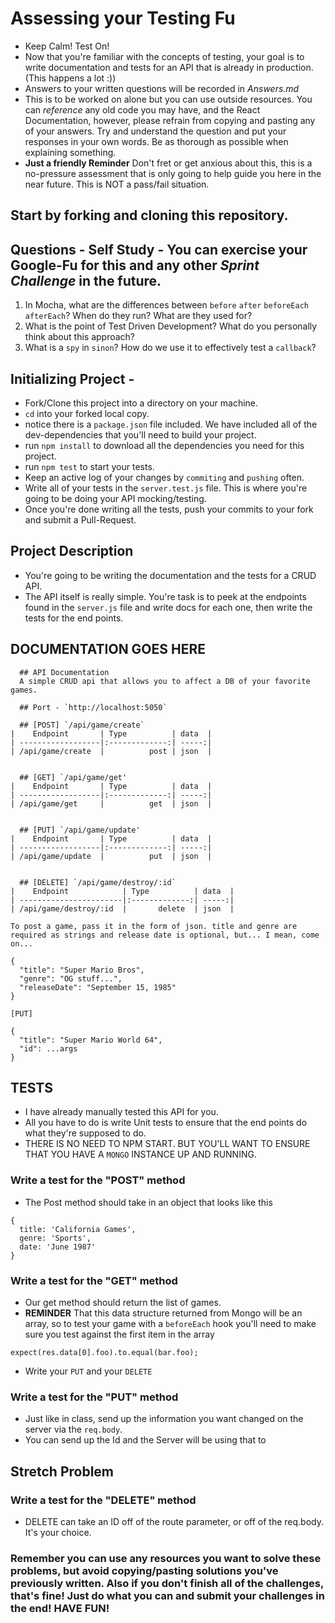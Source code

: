 # Assessing your Testing Fu

* Keep Calm! Test On!
* Now that you're familiar with the concepts of testing, your goal is to write documentation and tests for an API that is already in production. (This happens a lot :))
* Answers to your written questions will be recorded in _Answers.md_
* This is to be worked on alone but you can use outside resources. You can _reference_ any old code you may have, and the React Documentation, however, please refrain from copying and pasting any of your answers. Try and understand the question and put your responses in your own words. Be as thorough as possible when explaining something.
* **Just a friendly Reminder** Don't fret or get anxious about this, this is a no-pressure assessment that is only going to help guide you here in the near future. This is NOT a pass/fail situation.

## Start by forking and cloning this repository.

## Questions - Self Study - You can exercise your Google-Fu for this and any other _Sprint Challenge_ in the future.

1.  In Mocha, what are the differences between `before` `after` `beforeEach` `afterEach`? When do they run? What are they used for?
1.  What is the point of Test Driven Development? What do you personally think about this approach?
1.  What is a `spy` in `sinon`? How do we use it to effectively test a `callback`?

## Initializing Project -

* Fork/Clone this project into a directory on your machine.
* `cd` into your forked local copy.
* notice there is a `package.json` file included. We have included all of the dev-dependencies that you'll need to build your project.
* run `npm install` to download all the dependencies you need for this project.
* run `npm test` to start your tests.
* Keep an active log of your changes by `commiting` and `pushing` often.
* Write all of your tests in the `server.test.js` file. This is where you're going to be doing your API mocking/testing.
* Once you're done writing all the tests, push your commits to your fork and submit a Pull-Request.

## Project Description

* You're going to be writing the documentation and the tests for a CRUD API.
* The API itself is really simple. You're task is to peek at the endpoints found in the `server.js` file and write docs for each one, then write the tests for the end points.

## DOCUMENTATION GOES HERE

```
  ## API Documentation
  A simple CRUD api that allows you to affect a DB of your favorite games.

  ## Port - `http://localhost:5050`

  ## [POST] `/api/game/create`
|    Endpoint       | Type          | data  |
| ------------------|:-------------:| -----:|
| /api/game/create  |          post | json  |


  ## [GET] `/api/game/get'
|    Endpoint       | Type          | data  |
| ------------------|:-------------:| -----:|
| /api/game/get     |          get  | json  |


  ## [PUT] `/api/game/update'
|    Endpoint       | Type          | data  |
| ------------------|:-------------:| -----:|
| /api/game/update  |          put  | json  |


  ## [DELETE] `/api/game/destroy/:id`
|    Endpoint            | Type          | data  |
| -----------------------|:-------------:| -----:|
| /api/game/destroy/:id  |       delete  | json  |

To post a game, pass it in the form of json. title and genre are required as strings and release date is optional, but... I mean, come on...

{
  "title": "Super Mario Bros",
  "genre": "OG stuff...",
  "releaseDate": "September 15, 1985"
}

[PUT]

{
  "title": "Super Mario World 64",
  "id": ...args
}
```

## TESTS

* I have already manually tested this API for you.
* All you have to do is write Unit tests to ensure that the end points do what they're supposed to do.
* THERE IS NO NEED TO NPM START. BUT YOU'LL WANT TO ENSURE THAT YOU HAVE A `MONGO` INSTANCE UP AND RUNNING.

### Write a test for the "POST" method

* The Post method should take in an object that looks like this

```
{
  title: 'California Games',
  genre: 'Sports',
  date: 'June 1987'
}
```

### Write a test for the "GET" method

* Our get method should return the list of games.
* **REMINDER** That this data structure returned from Mongo will be an array, so to test your game with a `beforeEach` hook you'll need to make sure you test against the first item in the array

```
expect(res.data[0].foo).to.equal(bar.foo);
```

* Write your `PUT` and your `DELETE`

### Write a test for the "PUT" method

* Just like in class, send up the information you want changed on the server via the `req.body`.
* You can send up the Id and the Server will be using that to

## Stretch Problem

### Write a test for the "DELETE" method

* DELETE can take an ID off of the route parameter, or off of the req.body. It's your choice.

### Remember you can use any resources you want to solve these problems, but avoid copying/pasting solutions you've previously written. Also if you don't finish all of the challenges, that's fine! Just do what you can and submit your challenges in the end! HAVE FUN!
